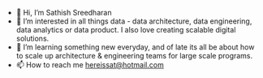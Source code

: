 - 👋 Hi, I’m Sathish Sreedharan
- 👀 I’m interested in all things data - data architecture, data engineering, data analytics or data product. I also love creating scalable digital solutions. 
- 🌱 I’m learning something new everyday, and of late its all be about how to scale up architecture & engineering teams for large scale programs.
- 📫 How to reach me hereissat@hotmail.com

<!---
hereissat-hotmail/hereissat-hotmail is a ✨ special ✨ repository because its `README.md` (this file) appears on your GitHub profile.
You can click the Preview link to take a look at your changes.
--->
